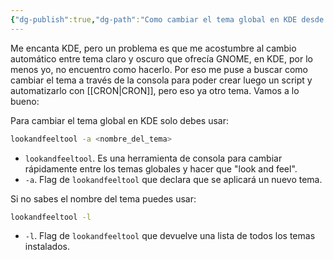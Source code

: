 ```yaml
---
{"dg-publish":true,"dg-path":"Como cambiar el tema global en KDE desde la terminal.md","permalink":"/como-cambiar-el-tema-global-en-kde-desde-la-terminal/","created":"2024-05-17T09:12","updated":"2024-05-17T09:12"}
---
```


Me encanta KDE, pero un problema es que me acostumbre al cambio automático entre tema claro y oscuro que ofrecía GNOME, en KDE, por lo menos yo, no encuentro como hacerlo. Por eso me puse a buscar como cambiar el tema a través de la consola para poder crear luego un script y automatizarlo con [[CRON\|CRON]], pero eso ya otro tema. Vamos a lo bueno:

Para cambiar el tema global en KDE solo debes usar:
```bash
lookandfeeltool -a <nombre_del_tema>
```
- `lookandfeeltool`. Es una herramienta de consola para cambiar rápidamente entre los temas globales y hacer que "look and feel".
- `-a`. Flag de `lookandfeeltool` que declara que se aplicará un nuevo tema.

Si no sabes el nombre del tema puedes usar:
```bash
lookandfeeltool -l
```
- `-l`. Flag de  `lookandfeeltool` que devuelve una lista de todos los temas instalados.